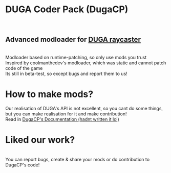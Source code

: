 <h1>DUGA Coder Pack (DugaCP)</h1><br>
<h2>Advanced modloader for <a href="https://github.com/MaxwellSalmon/DUGA">DUGA raycaster</a></h2><br>
Modloader based on runtime-patching, so only use mods you trust<br>
Inspired by coolmanthedev's modloader, which was static and cannot patch code of the game<br>
Its still in beta-test, so except bugs and report them to us!<br>
<h1>How to make mods?</h1>
Our realisation of DUGA's API is not excellent, so you cant do some things, but you can make realisation for it and make contribution!<br>
Read in <a href="">DugaCP's Documentation (hadnt written it lol)</a><br>
<h1>Liked our work?</h1><br>
You can report bugs, create & share your mods or do contribution to DugaCP's code!<br>